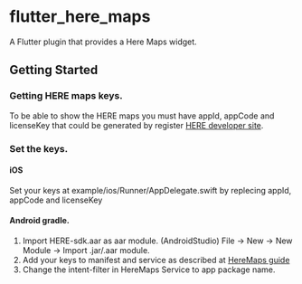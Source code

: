 # flutter_here_maps

A Flutter plugin that provides a Here Maps widget.

## Getting Started

### Getting HERE maps keys.

To be able to show the HERE maps you must have appId, appCode and licenseKey
that could be generated by register [HERE developer site](developer.here.com).

### Set the keys.

#### iOS

Set your keys at example/ios/Runner/AppDelegate.swift by replecing appId, appCode and licenseKey

#### Android gradle.

1. Import HERE-sdk.aar as aar module. (AndroidStudio) File -> New -> New Module -> Import .jar/.aar module.
2. Add your keys to manifest and service as described at [HereMaps guide](https://developer.here.com/documentation/android-premium/dev_guide/topics/app-create-simple.html)
3. Change the intent-filter in HereMaps Service to app package name.
